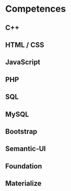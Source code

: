 # Competences

## C++
## HTML / CSS
## JavaScript
## PHP
## SQL
## MySQL
## Bootstrap
## Semantic-UI
## Foundation
## Materialize
